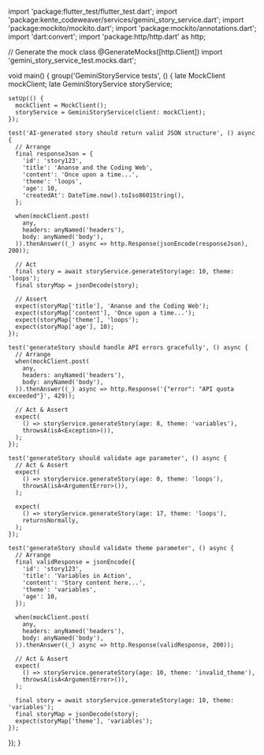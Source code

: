 import 'package:flutter_test/flutter_test.dart';
import 'package:kente_codeweaver/services/gemini_story_service.dart';
import 'package:mockito/mockito.dart';
import 'package:mockito/annotations.dart';
import 'dart:convert';
import 'package:http/http.dart' as http;

// Generate the mock class
@GenerateMocks([http.Client])
import 'gemini_story_service_test.mocks.dart';

void main() {
  group('GeminiStoryService tests', () {
    late MockClient mockClient;
    late GeminiStoryService storyService;

    setUp(() {
      mockClient = MockClient();
      storyService = GeminiStoryService(client: mockClient);
    });

    test('AI-generated story should return valid JSON structure', () async {
      // Arrange
      final responseJson = {
        'id': 'story123',
        'title': 'Ananse and the Coding Web',
        'content': 'Once upon a time...',
        'theme': 'loops',
        'age': 10,
        'createdAt': DateTime.now().toIso8601String(),
      };
      
      when(mockClient.post(
        any,
        headers: anyNamed('headers'),
        body: anyNamed('body'),
      )).thenAnswer((_) async => http.Response(jsonEncode(responseJson), 200));
      
      // Act
      final story = await storyService.generateStory(age: 10, theme: 'loops');
      final storyMap = jsonDecode(story);
      
      // Assert
      expect(storyMap['title'], 'Ananse and the Coding Web');
      expect(storyMap['content'], 'Once upon a time...');
      expect(storyMap['theme'], 'loops');
      expect(storyMap['age'], 10);
    });
    
    test('generateStory should handle API errors gracefully', () async {
      // Arrange
      when(mockClient.post(
        any,
        headers: anyNamed('headers'),
        body: anyNamed('body'),
      )).thenAnswer((_) async => http.Response('{"error": "API quota exceeded"}', 429));
      
      // Act & Assert
      expect(
        () => storyService.generateStory(age: 8, theme: 'variables'),
        throwsA(isA<Exception>()),
      );
    });
    
    test('generateStory should validate age parameter', () async {
      // Act & Assert
      expect(
        () => storyService.generateStory(age: 0, theme: 'loops'),
        throwsA(isA<ArgumentError>()),
      );
      
      expect(
        () => storyService.generateStory(age: 17, theme: 'loops'),
        returnsNormally,
      );
    });
    
    test('generateStory should validate theme parameter', () async {
      // Arrange
      final validResponse = jsonEncode({
        'id': 'story123',
        'title': 'Variables in Action',
        'content': 'Story content here...',
        'theme': 'variables',
        'age': 10,
      });
      
      when(mockClient.post(
        any,
        headers: anyNamed('headers'),
        body: anyNamed('body'),
      )).thenAnswer((_) async => http.Response(validResponse, 200));
      
      // Act & Assert
      expect(
        () => storyService.generateStory(age: 10, theme: 'invalid_theme'),
        throwsA(isA<ArgumentError>()),
      );
      
      final story = await storyService.generateStory(age: 10, theme: 'variables');
      final storyMap = jsonDecode(story);
      expect(storyMap['theme'], 'variables');
    });
  });
}